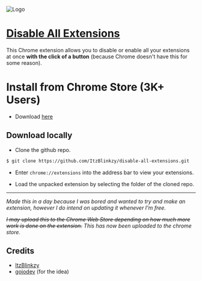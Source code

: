 ![Logo](https://github.com/ItzBlinkzy/disable-all-extensions/assets/68260779/4d658427-ba25-4588-b3a4-ea5c6e165b81)

# [Disable All Extensions](https://chrome.google.com/webstore/detail/disable-all-extensions/ailfldpmpboolaihojfagmmfbhcgohne)

This Chrome extension allows you to disable or enable all your extensions at once **with the click of a button** (because Chrome doesn't have this for some reason).

# Install from Chrome Store (3K+ Users)

- Download [here](https://chrome.google.com/webstore/detail/disable-all-extensions/ailfldpmpboolaihojfagmmfbhcgohne)

## Download locally

- Clone the github repo.

```bash
$ git clone https://github.com/ItzBlinkzy/disable-all-extensions.git
```

- Enter `chrome://extensions` into the address bar to view your extensions.

- Load the unpacked extension by selecting the folder of the cloned repo.

---

_Made this in a day because I was bored and wanted to try and make an extension, however I do intend on updating it whenever I'm free._

~~_I may upload this to the Chrome Web Store depending on how much more work is done on the extension._~~
_This has now been uploaded to the chrome store._

##

## Credits

- [ItzBlinkzy](https://github.com/ItzBlinkzy)
- [gojodev](https://github.com/gojodev) (for the idea)
